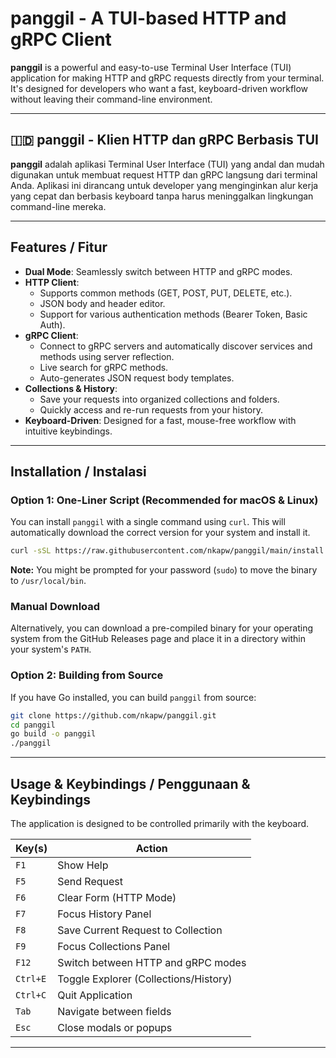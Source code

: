 # panggil - A TUI-based HTTP and gRPC Client

**panggil** is a powerful and easy-to-use Terminal User Interface (TUI) application for making HTTP and gRPC requests directly from your terminal. It's designed for developers who want a fast, keyboard-driven workflow without leaving their command-line environment.

---

## 🇮🇩 panggil - Klien HTTP dan gRPC Berbasis TUI

**panggil** adalah aplikasi Terminal User Interface (TUI) yang andal dan mudah digunakan untuk membuat request HTTP dan gRPC langsung dari terminal Anda. Aplikasi ini dirancang untuk developer yang menginginkan alur kerja yang cepat dan berbasis keyboard tanpa harus meninggalkan lingkungan command-line mereka.

---

## Features / Fitur

- **Dual Mode**: Seamlessly switch between HTTP and gRPC modes.
- **HTTP Client**:
    - Supports common methods (GET, POST, PUT, DELETE, etc.).
    - JSON body and header editor.
    - Support for various authentication methods (Bearer Token, Basic Auth).
- **gRPC Client**:
    - Connect to gRPC servers and automatically discover services and methods using server reflection.
    - Live search for gRPC methods.
    - Auto-generates JSON request body templates.
- **Collections & History**:
    - Save your requests into organized collections and folders.
    - Quickly access and re-run requests from your history.
- **Keyboard-Driven**: Designed for a fast, mouse-free workflow with intuitive keybindings.

---

## Installation / Instalasi

### Option 1: One-Liner Script (Recommended for macOS & Linux)

You can install `panggil` with a single command using `curl`. This will automatically download the correct version for your system and install it.

```sh
curl -sSL https://raw.githubusercontent.com/nkapw/panggil/main/install.sh | bash
```
**Note:** You might be prompted for your password (`sudo`) to move the binary to `/usr/local/bin`.

### Manual Download

Alternatively, you can download a pre-compiled binary for your operating system from the GitHub Releases page and place it in a directory within your system's `PATH`.

### Option 2: Building from Source

If you have Go installed, you can build `panggil` from source:

```sh
git clone https://github.com/nkapw/panggil.git
cd panggil
go build -o panggil
./panggil
```
---

## Usage & Keybindings / Penggunaan & Keybindings

The application is designed to be controlled primarily with the keyboard.

| Key(s)      | Action                               |
|-------------|--------------------------------------|
| `F1`        | Show Help                            |
| `F5`        | Send Request                         |
| `F6`        | Clear Form (HTTP Mode)               |
| `F7`        | Focus History Panel                  |
| `F8`        | Save Current Request to Collection   |
| `F9`        | Focus Collections Panel              |
| `F12`       | Switch between HTTP and gRPC modes   |
| `Ctrl+E`    | Toggle Explorer (Collections/History)|
| `Ctrl+C`    | Quit Application                     |
| `Tab`       | Navigate between fields              |
| `Esc`       | Close modals or popups               |

---
